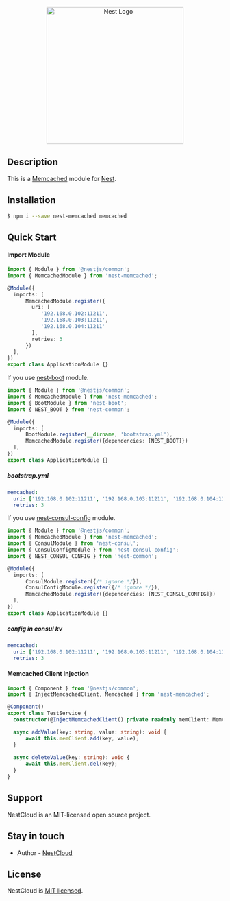 <p align="center">
  <a href="http://nestjs.com/" target="blank"><img src="https://nestjs.com/img/logo_text.svg" width="320" alt="Nest Logo" /></a>
</p>

## Description

This is a [Memcached](http://memcached.org/) module for [Nest](https://github.com/nestjs/nest).

## Installation

```bash
$ npm i --save nest-memcached memcached
```

## Quick Start

#### Import Module

```typescript
import { Module } from '@nestjs/common';
import { MemcachedModule } from 'nest-memcached';

@Module({
  imports: [
      MemcachedModule.register({
        uri: [
           '192.168.0.102:11211',
           '192.168.0.103:11211',
           '192.168.0.104:11211'
        ],
        retries: 3
      })
  ],
})
export class ApplicationModule {}
```

If you use [nest-boot](https://github.com/miaowing/nest-boot) module.

```typescript
import { Module } from '@nestjs/common';
import { MemcachedModule } from 'nest-memcached';
import { BootModule } from 'nest-boot';
import { NEST_BOOT } from 'nest-common';

@Module({
  imports: [
      BootModule.register(__dirname, 'bootstrap.yml'),
      MemcachedModule.register({dependencies: [NEST_BOOT]})
  ],
})
export class ApplicationModule {}
```

##### bootstrap.yml

```yaml
memcached:
  uri: ['192.168.0.102:11211', '192.168.0.103:11211', '192.168.0.104:11211'],
  retries: 3
```

If you use [nest-consul-config](https://github.com/miaowing/nest-consul-config) module.

```typescript
import { Module } from '@nestjs/common';
import { MemcachedModule } from 'nest-memcached';
import { ConsulModule } from 'nest-consul';
import { ConsulConfigModule } from 'nest-consul-config';
import { NEST_CONSUL_CONFIG } from 'nest-common';

@Module({
  imports: [
      ConsulModule.register({/* ignore */}),
      ConsulConfigModule.register({/* ignore */}),
      MemcachedModule.register({dependencies: [NEST_CONSUL_CONFIG]})
  ],
})
export class ApplicationModule {}
```

##### config in consul kv

```yaml
memcached:
  uri: ['192.168.0.102:11211', '192.168.0.103:11211', '192.168.0.104:11211'],
  retries: 3
```

#### Memcached Client Injection

```typescript
import { Component } from '@nestjs/common';
import { InjectMemcachedClient, Memcached } from 'nest-memcached';

@Component()
export class TestService {
  constructor(@InjectMemcachedClient() private readonly memClient: Memcached) {}

  async addValue(key: string, value: string): void {
      await this.memClient.add(key, value);
  }
  
  async deleteValue(key: string): void {
      await this.memClient.del(key);
  }
}
```

## Support

  NestCloud is an MIT-licensed open source project.

## Stay in touch

- Author - [NestCloud](https://github.com/nest-cloud)

## License

  NestCloud is [MIT licensed](LICENSE).
